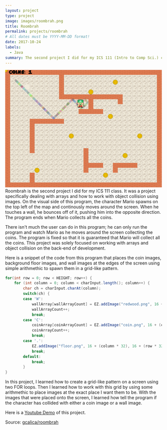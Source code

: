 ```yaml
---
layout: project
type: project
image: images/roombrah.png
title: Roombrah
permalink: projects/roombrah
# All dates must be YYYY-MM-DD format!
date: 2017-10-24
labels:
  - Java
summary: The second project I did for my ICS 111 (Intro to Comp Sci.) class. It was a project working with and testing my knowledge of arrays and object collision.
---
```


<img class="ui large right circular floated image" src="../images/roombrah.png">
Roombrah is the second project I did for my ICS 111 class. It was a project specifically dealing with arrays and how to work with object collision using images. On the visual side of this program, the character Mario spawns on the top left of the map and continously moves around the screen. When he touches a wall, he bounces off of it, pushing him into the opposite direction. The program ends when Mario collects all the coins. 

There isn't much the user can do in this program; he can only run the program and watch Mario as he moves around the screen collecting the coins. The program is fixed so that it is guaranteed that Mario will collect all the coins. This project was solely focused on working with arrays and object collision on the back-end of development. 

Here is a snippet of the code from this program that places the coin images, background floor images, and wall images at the edges of the screen using simple arithmethic to spawn them in a grid-like pattern. 
```java
for(int row = 0; row < HEIGHT; row++) { 
	for (int column = 0; column < charInput.length(); column++) {
		char ch = charInput.charAt(column); 
		switch(ch) { 
		case 'W': 
			wallArray[wallArrayCount] = EZ.addImage("redwood.png", 16 + (column * 32), 16 + (row * 32)); 
			wallArrayCount++; 
			break; 
		case 'C': 
			coinArray[coinArrayCount] = EZ.addImage("coin.png", 16 + (column * 32), 16 + (row * 32));
			coinArrayCount++; 
			break; 
		case '.': 
			EZ.addImage("floor.png", 16 + (column * 32), 16 + (row * 32)); 
			break; 
		default: 
			break;
		} 
} 
```

In this project, I learned how to create a grid-like pattern on a screen using two FOR loops. Then I learned how to work with this grid by using some arithmethic to place images at the exact place I want them to be. With the images that were placed onto the screen, I learned how tell the program if the character has collided with either a coin image or a wall image.

Here is a [Youtube Demo](https://youtu.be/msCt_rNQeWY) of this project.

Source: <a href="https://github.com/gcalica/roombrah"><i class="large github icon"></i>gcalica/roombrah</a>
